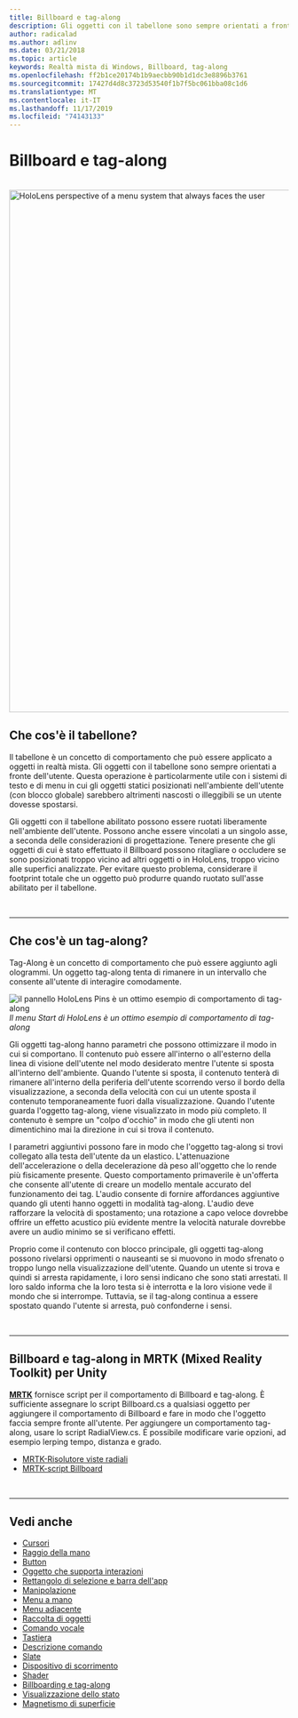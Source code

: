 ```yaml
---
title: Billboard e tag-along
description: Gli oggetti con il tabellone sono sempre orientati a fronte dell'utente.
author: radicalad
ms.author: adlinv
ms.date: 03/21/2018
ms.topic: article
keywords: Realtà mista di Windows, Billboard, tag-along
ms.openlocfilehash: ff2b1ce20174b1b9aecbb90b1d1dc3e8896b3761
ms.sourcegitcommit: 17427d4d8c3723d53540f1b7f5bc061bba08c1d6
ms.translationtype: MT
ms.contentlocale: it-IT
ms.lasthandoff: 11/17/2019
ms.locfileid: "74143133"
---
```

# <a name="billboarding-and-tag-along"></a>Billboard e tag-along

<br>

<img src="images/UX/MRTK_TagAlong.gif" alt="HoloLens perspective of a menu system that always faces the user" width="940px">
<br>

## <a name="what-is-billboarding"></a>Che cos'è il tabellone?

Il tabellone è un concetto di comportamento che può essere applicato a oggetti in realtà mista. Gli oggetti con il tabellone sono sempre orientati a fronte dell'utente. Questa operazione è particolarmente utile con i sistemi di testo e di menu in cui gli oggetti statici posizionati nell'ambiente dell'utente (con blocco globale) sarebbero altrimenti nascosti o illeggibili se un utente dovesse spostarsi.

Gli oggetti con il tabellone abilitato possono essere ruotati liberamente nell'ambiente dell'utente. Possono anche essere vincolati a un singolo asse, a seconda delle considerazioni di progettazione. Tenere presente che gli oggetti di cui è stato effettuato il Billboard possono ritagliare o occludere se sono posizionati troppo vicino ad altri oggetti o in HoloLens, troppo vicino alle superfici analizzate. Per evitare questo problema, considerare il footprint totale che un oggetto può produrre quando ruotato sull'asse abilitato per il tabellone.

<br>

---
## <a name="what-is-a-tag-along"></a>Che cos'è un tag-along?

Tag-Along è un concetto di comportamento che può essere aggiunto agli ologrammi. Un oggetto tag-along tenta di rimanere in un intervallo che consente all'utente di interagire comodamente.

![il pannello HoloLens Pins è un ottimo esempio di comportamento di tag-along](images/tagalong-1000px.jpg)<br>
*Il menu Start di HoloLens è un ottimo esempio di comportamento di tag-along*

Gli oggetti tag-along hanno parametri che possono ottimizzare il modo in cui si comportano. Il contenuto può essere all'interno o all'esterno della linea di visione dell'utente nel modo desiderato mentre l'utente si sposta all'interno dell'ambiente. Quando l'utente si sposta, il contenuto tenterà di rimanere all'interno della periferia dell'utente scorrendo verso il bordo della visualizzazione, a seconda della velocità con cui un utente sposta il contenuto temporaneamente fuori dalla visualizzazione. Quando l'utente guarda l'oggetto tag-along, viene visualizzato in modo più completo. Il contenuto è sempre un "colpo d'occhio" in modo che gli utenti non dimentichino mai la direzione in cui si trova il contenuto.

I parametri aggiuntivi possono fare in modo che l'oggetto tag-along si trovi collegato alla testa dell'utente da un elastico. L'attenuazione dell'accelerazione o della decelerazione dà peso all'oggetto che lo rende più fisicamente presente. Questo comportamento primaverile è un'offerta che consente all'utente di creare un modello mentale accurato del funzionamento dei tag. L'audio consente di fornire affordances aggiuntive quando gli utenti hanno oggetti in modalità tag-along. L'audio deve rafforzare la velocità di spostamento; una rotazione a capo veloce dovrebbe offrire un effetto acustico più evidente mentre la velocità naturale dovrebbe avere un audio minimo se si verificano effetti.

Proprio come il contenuto con blocco principale, gli oggetti tag-along possono rivelarsi opprimenti o nauseanti se si muovono in modo sfrenato o troppo lungo nella visualizzazione dell'utente. Quando un utente si trova e quindi si arresta rapidamente, i loro sensi indicano che sono stati arrestati. Il loro saldo informa che la loro testa si è interrotta e la loro visione vede il mondo che si interrompe. Tuttavia, se il tag-along continua a essere spostato quando l'utente si arresta, può confonderne i sensi.

<br>

---

## <a name="billboarding-and-tag-along-in-mrtkmixed-reality-toolkit-for-unity"></a>Billboard e tag-along in MRTK (Mixed Reality Toolkit) per Unity
**[MRTK](https://github.com/Microsoft/MixedRealityToolkit-Unity)** fornisce script per il comportamento di Billboard e tag-along. È sufficiente assegnare lo script Billboard.cs a qualsiasi oggetto per aggiungere il comportamento di Billboard e fare in modo che l'oggetto faccia sempre fronte all'utente. Per aggiungere un comportamento tag-along, usare lo script RadialView.cs. È possibile modificare varie opzioni, ad esempio lerping tempo, distanza e grado.

* [MRTK-Risolutore viste radiali](https://microsoft.github.io/MixedRealityToolkit-Unity/Documentation/README_Solver.html#radialview)
* [MRTK-script Billboard](https://github.com/microsoft/MixedRealityToolkit-Unity/blob/mrtk_release/Assets/MixedRealityToolkit.SDK/Features/UX/Scripts/Utilities/Billboard.cs)


<br>

---

## <a name="see-also"></a>Vedi anche

* [Cursori](cursors.md)
* [Raggio della mano](point-and-commit.md)
* [Button](button.md)
* [Oggetto che supporta interazioni](interactable-object.md)
* [Rettangolo di selezione e barra dell'app](app-bar-and-bounding-box.md)
* [Manipolazione](direct-manipulation.md)
* [Menu a mano](hand-menu.md)
* [Menu adiacente](near-menu.md)
* [Raccolta di oggetti](object-collection.md)
* [Comando vocale](voice-input.md)
* [Tastiera](keyboard.md)
* [Descrizione comando](tooltip.md)
* [Slate](slate.md)
* [Dispositivo di scorrimento](slider.md)
* [Shader](shader.md)
* [Billboarding e tag-along](billboarding-and-tag-along.md)
* [Visualizzazione dello stato](progress.md)
* [Magnetismo di superficie](surface-magnetism.md)
